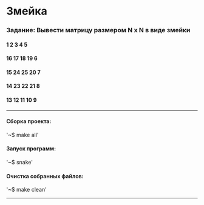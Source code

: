 # Змейка
### Задание: Вывести матрицу размером N x N в виде змейки

#### 1   2   3   4   5
#### 16  17  18  19  6
#### 15  24  25  20  7
#### 14  23  22  21  8
#### 13  12  11  10  9
____

#### Сборка проекта:

'~$ make all'

#### Запуск программ:

'~$ snake'

#### Очистка собранных файлов:

'~$ make clean'
____





